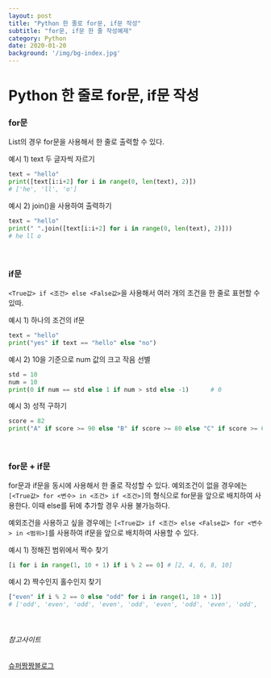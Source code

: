 ```yaml
---
layout: post
title: "Python 한 줄로 for문, if문 작성"
subtitle: "for문, if문 한 줄 작성예제"
category: Python
date: 2020-01-20
background: '/img/bg-index.jpg'
---
```


# Python 한 줄로 for문, if문 작성

### for문

List의 경우 for문을 사용해서 한 줄로 출력할 수 있다.

예시 1) text 두 글자씩 자르기

```python
text = "hello"
print([text[i:i+2] for i in range(0, len(text), 2)])
# ['he', 'll', 'o']
```

예시 2) join()을 사용하여 출력하기

```python
text = "hello"
print(" ".join([text[i:i+2] for i in range(0, len(text), 2)]))
# he ll o
```

<br>

### if문

`<True값> if <조건> else <False값>`을 사용해서 여러 개의 조건을 한 줄로 표현할 수 있따.

예시 1) 하나의 조건의 if문

```python
text = "hello"
print("yes" if text == "hello" else "no")
```

예시 2) 10을 기준으로 num 값의 크고 작음 선별

```python
std = 10
num = 10
print(0 if num == std else 1 if num > std else -1)		# 0
```

예시 3) 성적 구하기

```python
score = 82
print("A" if score >= 90 else "B" if score >= 80 else "C" if score >= 60 else "F")			# "B"
```



<br>

### for문 + if문

for문과 if문을 동시에 사용해서 한 줄로 작성할 수 있다. 예외조건이 없을 경우에는 `[<True값> for <변수> in <조건> if <조건>]`의 형식으로 for문을 앞으로 배치하여 사용한다. 이때 else를 뒤에 추가할 경우 사용 불가능하다.

예외조건을 사용하고 싶을 경우에는 `[<True값> if <조건> else <False값> for <변수> in <범위>]`를 사용하여 if문을 앞으로 배치하여 사용할 수 있다.

예시 1)  정해진 범위에서 짝수 찾기

```python
[i for i in range(1, 10 + 1) if i % 2 == 0]	# [2, 4, 6, 8, 10]
```

예시 2) 짝수인지 홀수인지 찾기

```python
["even" if i % 2 == 0 else "odd" for i in range(1, 10 + 1)]
# ['odd', 'even', 'odd', 'even', 'odd', 'even', 'odd', 'even', 'odd', 'even']
```



<br>

###### 참고사이트

[슈퍼짱짱블로그][https://leedakyeong.tistory.com/entry/python-for%EB%AC%B8-if%EB%AC%B8-%ED%95%9C-%EC%A4%84%EB%A1%9C-%EC%BD%94%EB%94%A9%ED%95%98%EA%B8%B0]





[https://leedakyeong.tistory.com/entry/python-for%EB%AC%B8-if%EB%AC%B8-%ED%95%9C-%EC%A4%84%EB%A1%9C-%EC%BD%94%EB%94%A9%ED%95%98%EA%B8%B0]: https://leedakyeong.tistory.com/entry/python-for%EB%AC%B8-if%EB%AC%B8-%ED%95%9C-%EC%A4%84%EB%A1%9C-%EC%BD%94%EB%94%A9%ED%95%98%EA%B8%B0